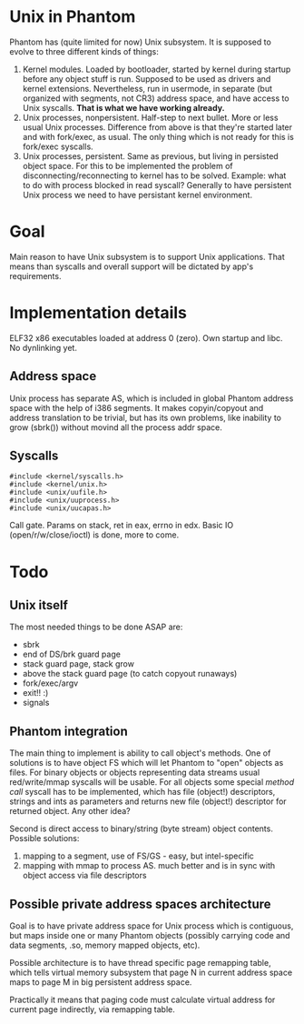 # Unix in Phantom #

Phantom has (quite limited for now) Unix subsystem. It is supposed to evolve to three different kinds of things:

  1. Kernel modules. Loaded by bootloader, started by kernel during startup before any object stuff is run. Supposed to be used as drivers and kernel extensions. Nevertheless, run in usermode, in separate (but organized with segments, not CR3) address space, and have access to Unix syscalls. **That is what we have working already.**
  1. Unix processes, nonpersistent. Half-step to next bullet. More or less usual Unix processes. Difference from above is that they're started later and with fork/exec, as usual. The only thing which is not ready for this is fork/exec syscalls.
  1. Unix processes, persistent. Same as previous, but living in persisted object space. For this to be implemented the problem of disconnecting/reconnecting to kernel has to be solved. Example: what to do with process blocked in read syscall? Generally to have persistent Unix process we need to have persistant kernel environment.

# Goal #

Main reason to have Unix subsystem is to support Unix applications. That means than syscalls and overall support will be dictated by app's requirements.

# Implementation details #

ELF32 x86 executables loaded at address 0 (zero). Own startup and libc. No dynlinking yet.

## Address space ##

Unix process has separate AS, which is included in global Phantom address space with the help of i386 segments. It makes copyin/copyout and address translation to be trivial, but has its own problems, like inability to grow (sbrk()) without movind all the process addr space.

## Syscalls ##

```
#include <kernel/syscalls.h>
#include <kernel/unix.h>
#include <unix/uufile.h>
#include <unix/uuprocess.h>
#include <unix/uucapas.h>
```

Call gate. Params on stack, ret in eax, errno in edx.
Basic IO (open/r/w/close/ioctl) is done, more to come.



# Todo #

## Unix itself ##

The most needed things to be done ASAP are:

  * sbrk
  * end of DS/brk guard page
  * stack guard page, stack grow
  * above the stack guard page (to catch copyout runaways)
  * fork/exec/argv
  * exit!! :)
  * signals

## Phantom integration ##

The main thing to implement is ability to call object's methods. One of solutions is to have object FS which will let Phantom to "open" objects as files. For binary objects or objects representing data streams usual red/write/mmap syscalls will be usable. For all objects some special _method call_ syscall has to be implemented, which has file (object!) descriptors, strings and ints as parameters and returns new file (object!) descriptor for returned object. Any other idea?

Second is direct access to binary/string (byte stream) object contents. Possible solutions:

  1. mapping to a segment, use of FS/GS - easy, but intel-specific
  1. mapping with mmap to process AS. much better and is in sync with object access via file descriptors

## Possible private address spaces architecture

Goal is to have private address space for Unix process which is contiguous, but maps inside one or many Phantom objects (possibly carrying code and data segments, .so, memory mapped objects, etc).

Possible architecture is to have thread specific page remapping table, which tells virtual memory subsystem that page N in current address space maps to page M in big persistent address space.

Practically it means that paging code must calculate virtual address for current page indirectly, via remapping table.

